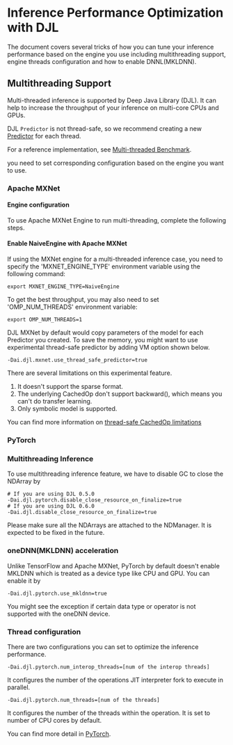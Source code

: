 # Inference Performance Optimization with DJL

The document covers several tricks of how you can tune your inference performance based on the engine you use 
including multithreading support, engine threads configuration and how to enable DNNL(MKLDNN).
 
## Multithreading Support

Multi-threaded inference is supported by Deep Java Library (DJL).
It can help to increase the throughput of your inference on multi-core CPUs and GPUs.

DJL `Predictor` is not thread-safe, so we recommend creating a new [Predictor](https://javadoc.io/doc/ai.djl/api/latest/ai/djl/inference/Predictor.html) for each thread.

For a reference implementation, see [Multi-threaded Benchmark](https://github.com/awslabs/djl/blob/master/examples/src/main/java/ai/djl/examples/inference/benchmark/MultithreadedBenchmark.java).

you need to set corresponding configuration based on the engine you want to use.

### Apache MXNet

#### Engine configuration
To use Apache MXNet Engine to run multi-threading, complete the following steps.

#### Enable NaiveEngine with Apache MXNet
If using the MXNet engine for a multi-threaded inference case, you need to specify the 'MXNET_ENGINE_TYPE' environment variable using the following command:

```
export MXNET_ENGINE_TYPE=NaiveEngine
```

To get the best throughput, you may also need to set 'OMP_NUM_THREADS' environment variable:

```
export OMP_NUM_THREADS=1
```

DJL MXNet by default would copy parameters of the model for each Predictor you created.
To save the memory, you might want to use experimental thread-safe predictor by adding VM option shown below.

```
-Dai.djl.mxnet.use_thread_safe_predictor=true
```

There are several limitations on this experimental feature.
1. It doesn't support the sparse format.
2. The underlying CachedOp don't support backward(), which means you can't do transfer learning.
3. Only symbolic model is supported.

You can find more information on [thread-safe CachedOp limitations](https://github.com/apache/incubator-mxnet/blob/master/docs/static_site/src/pages/api/cpp/docs/tutorials/multi_threaded_inference.md#current-limitations)

### PyTorch

### Multithreading Inference
To use multithreading inference feature, we have to disable GC to close the NDArray by

```
# If you are using DJL 0.5.0
-Dai.djl.pytorch.disable_close_resource_on_finalize=true
# If you are using DJL 0.6.0
-Dai.djl.disable_close_resource_on_finalize=true
```

Please make sure all the NDArrays are attached to the NDManager.
It is expected to be fixed in the future.

### oneDNN(MKLDNN) acceleration
Unlike TensorFlow and Apache MXNet, PyTorch by default doesn't enable MKLDNN which is treated as a device type like CPU and GPU.
You can enable it by

```
-Dai.djl.pytorch.use_mkldnn=true
```

You might see the exception if certain data type or operator is not supported with the oneDNN device.

### Thread configuration
There are two configurations you can set to optimize the inference performance.

```
-Dai.djl.pytorch.num_interop_threads=[num of the interop threads]
```

It configures the number of the operations JIT interpreter fork to execute in parallel.

```
-Dai.djl.pytorch.num_threads=[num of the threads]
```

It configures the number of the threads within the operation. It is set to number of CPU cores by default.
 
You can find more detail in [PyTorch](https://pytorch.org/docs/stable/notes/cpu_threading_torchscript_inference.html).

